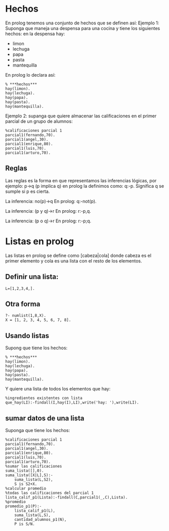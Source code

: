 # Hechos
En prolog tenemos una conjunto de hechos que se definen así:
Ejemplo 1: Suponga que maneja una despensa para una cocina y tiene los siguientes hechos:
en la despensa hay:
* limon
* lechuga
* papa
* pasta
* mantequilla

En prolog lo declara así:
```[pl]
% ***hechos***
hay(limon).
hay(lechuga).
hay(papa).
hay(pasta).
hay(mantequilla).
```
Ejemplo 2: supanga que quiere almacenar las calificaciones en el primer parcial de un grupo de alumnos:
```[prolog]
%calificaciones parcial 1
parcial1(fernando,70).
parcial1(angel,30).
parcial1(enrique,80).
parcial1(luis,70).
parcial1(arturo,70).
```

## Reglas
Las reglas es la forma en que representamos las inferencias lógicas, por ejemplo:
p->q (p implica q)
en prolog la definimos como:
q:-p.
Significa q se sumple si p es cierta.

La inferencia:
no(p)->q
En prolog:
q:-not(p).

La inferencia:
(p y q)->r
En prolog:
r:-p,q.

La inferencia:
(p o q)->r
En prolog:
r:-p;q.

# Listas en prolog
Las listas en prolog se define como
[cabeza|cola]
donde cabeza es el primer elemento y cola es una lista con el resto de los elementos.

## Definir una lista:
```[prolog]
L=[1,2,3,4,].
```
## Otra forma
```[prolog]
?- numlist(1,8,X).
X = [1, 2, 3, 4, 5, 6, 7, 8].
```
## Usando listas
Supong que tiene los hechos:
```[prolog]
% ***hechos***
hay(limon).
hay(lechuga).
hay(papa).
hay(pasta).
hay(mantequilla).
```
Y quiere una lista de todos los elementos que hay:
```[prolog]
%ingredientes existentes con lista
que_hay(LI):-findall(I,hay(I),LI),write('hay: '),write(LI).
```
## sumar datos de una lista
Suponga que tiene los hechos:
```[prolog]
%calificaciones parcial 1
parcial1(fernando,70).
parcial1(angel,30).
parcial1(enrique,80).
parcial1(luis,70).
parcial1(arturo,70).
%sumar las calificaciones
suma_lista([],0).
suma_lista([X|L],S):-
    suma_lista(L,S2),
    S is S2+X.
%calcular promedio
%todas las calificaciones del parcial 1
lista_calif_p1(Lista):-findall(C,parcial1(_,C),Lista).
%promedio
promedio_p1(P):-
    lista_calif_p1(L),
    suma_lista(L,S),
    cantidad_alumnos_p1(N),
    P is S/N.
```
